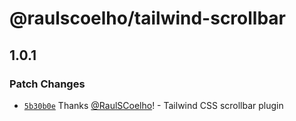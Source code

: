 # @raulscoelho/tailwind-scrollbar

## 1.0.1

### Patch Changes

- [`5b30b0e`](https://github.com/RaulSCoelho/RaulSCoelho/commit/5b30b0e3de0a3205bb5549d42a4eda5c6915dc12) Thanks [@RaulSCoelho](https://github.com/RaulSCoelho)! - Tailwind CSS scrollbar plugin
